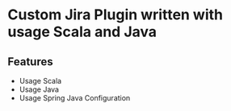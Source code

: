 # Custom Jira Plugin written with usage Scala and Java

## Features

- Usage Scala
- Usage Java
- Usage Spring Java Configuration